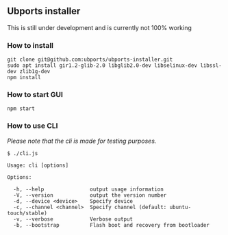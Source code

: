 ## Ubports installer

This is still under development and is currently not 100% working

### How to install

```
git clone git@github.com:ubports/ubports-installer.git
sudo apt install gir1.2-glib-2.0 libglib2.0-dev libselinux-dev libssl-dev zlib1g-dev
npm install
```

### How to start GUI

```
npm start
```

### How to use CLI

*Please note that the cli is made for testing purposes.*

```
$ ./cli.js

Usage: cli [options]

Options:

  -h, --help               output usage information
  -V, --version            output the version number
  -d, --device <device>    Specify device
  -c, --channel <channel>  Specify channel (default: ubuntu-touch/stable)
  -v, --verbose            Verbose output
  -b, --bootstrap          Flash boot and recovery from bootloader
```
